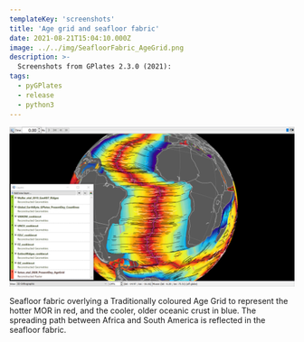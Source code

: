 ```yaml
---
templateKey: 'screenshots'
title: 'Age grid and seafloor fabric'
date: 2021-08-21T15:04:10.000Z
image: ../../img/SeafloorFabric_AgeGrid.png
description: >-
  Screenshots from GPlates 2.3.0 (2021):
tags:
  - pyGPlates
  - release
  - python3
---
```

![pygplates_doc_contents](../../img/SeafloorFabric_AgeGrid.png)

Seafloor fabric overlying a Traditionally coloured Age Grid to represent the hotter MOR in red, and the cooler, older oceanic crust in blue. The spreading path between Africa and South America is reflected in the seafloor fabric. 
